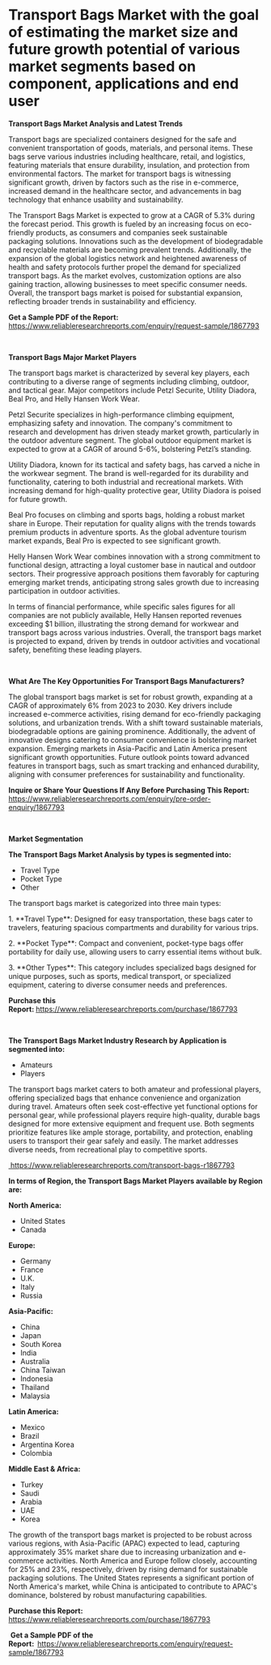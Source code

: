 <p><h1>Transport Bags Market with the goal of estimating the market size and future growth potential of various market segments based on component, applications and end user</h1></p><p><strong>Transport Bags Market Analysis and Latest Trends</strong></p>
<p><p>Transport bags are specialized containers designed for the safe and convenient transportation of goods, materials, and personal items. These bags serve various industries including healthcare, retail, and logistics, featuring materials that ensure durability, insulation, and protection from environmental factors. The market for transport bags is witnessing significant growth, driven by factors such as the rise in e-commerce, increased demand in the healthcare sector, and advancements in bag technology that enhance usability and sustainability.</p><p>The Transport Bags Market is expected to grow at a CAGR of 5.3% during the forecast period. This growth is fueled by an increasing focus on eco-friendly products, as consumers and companies seek sustainable packaging solutions. Innovations such as the development of biodegradable and recyclable materials are becoming prevalent trends. Additionally, the expansion of the global logistics network and heightened awareness of health and safety protocols further propel the demand for specialized transport bags. As the market evolves, customization options are also gaining traction, allowing businesses to meet specific consumer needs. Overall, the transport bags market is poised for substantial expansion, reflecting broader trends in sustainability and efficiency.</p></p>
<p><strong>Get a Sample PDF of the Report:&nbsp;</strong> <a href="https://www.reliableresearchreports.com/enquiry/request-sample/1867793?utm_campaign=2809&utm_medium=2&utm_source=Github&utm_content=ia&utm_term=19042025&utm_id=transport-bags">https://www.reliableresearchreports.com/enquiry/request-sample/1867793</a></p>
<p>&nbsp;</p>
<p><strong>Transport Bags Major Market Players</strong></p>
<p><p>The transport bags market is characterized by several key players, each contributing to a diverse range of segments including climbing, outdoor, and tactical gear. Major competitors include Petzl Securite, Utility Diadora, Beal Pro, and Helly Hansen Work Wear.</p><p>Petzl Securite specializes in high-performance climbing equipment, emphasizing safety and innovation. The company's commitment to research and development has driven steady market growth, particularly in the outdoor adventure segment. The global outdoor equipment market is expected to grow at a CAGR of around 5-6%, bolstering Petzl’s standing.</p><p>Utility Diadora, known for its tactical and safety bags, has carved a niche in the workwear segment. The brand is well-regarded for its durability and functionality, catering to both industrial and recreational markets. With increasing demand for high-quality protective gear, Utility Diadora is poised for future growth.</p><p>Beal Pro focuses on climbing and sports bags, holding a robust market share in Europe. Their reputation for quality aligns with the trends towards premium products in adventure sports. As the global adventure tourism market expands, Beal Pro is expected to see significant growth.</p><p>Helly Hansen Work Wear combines innovation with a strong commitment to functional design, attracting a loyal customer base in nautical and outdoor sectors. Their progressive approach positions them favorably for capturing emerging market trends, anticipating strong sales growth due to increasing participation in outdoor activities.</p><p>In terms of financial performance, while specific sales figures for all companies are not publicly available, Helly Hansen reported revenues exceeding $1 billion, illustrating the strong demand for workwear and transport bags across various industries. Overall, the transport bags market is projected to expand, driven by trends in outdoor activities and vocational safety, benefiting these leading players.</p></p>
<p>&nbsp;</p>
<p><strong>What Are The Key Opportunities For Transport Bags Manufacturers?</strong></p>
<p><p>The global transport bags market is set for robust growth, expanding at a CAGR of approximately 6% from 2023 to 2030. Key drivers include increased e-commerce activities, rising demand for eco-friendly packaging solutions, and urbanization trends. With a shift toward sustainable materials, biodegradable options are gaining prominence. Additionally, the advent of innovative designs catering to consumer convenience is bolstering market expansion. Emerging markets in Asia-Pacific and Latin America present significant growth opportunities. Future outlook points toward advanced features in transport bags, such as smart tracking and enhanced durability, aligning with consumer preferences for sustainability and functionality.</p></p>
<p><strong>Inquire or Share Your Questions If Any Before Purchasing This Report:</strong> <a href="https://www.reliableresearchreports.com/enquiry/pre-order-enquiry/1867793?utm_campaign=2809&utm_medium=2&utm_source=Github&utm_content=ia&utm_term=19042025&utm_id=transport-bags">https://www.reliableresearchreports.com/enquiry/pre-order-enquiry/1867793</a></p>
<p>&nbsp;</p>
<p><strong>Market Segmentation</strong></p>
<p><strong>The Transport Bags Market Analysis by types is segmented into:</strong></p>
<p><ul><li>Travel Type</li><li>Pocket Type</li><li>Other</li></ul></p>
<p><p>The transport bags market is categorized into three main types: </p><p>1. **Travel Type**: Designed for easy transportation, these bags cater to travelers, featuring spacious compartments and durability for various trips.</p><p>  </p><p>2. **Pocket Type**: Compact and convenient, pocket-type bags offer portability for daily use, allowing users to carry essential items without bulk.</p><p>3. **Other Types**: This category includes specialized bags designed for unique purposes, such as sports, medical transport, or specialized equipment, catering to diverse consumer needs and preferences.</p></p>
<p><strong>Purchase this Report:&nbsp;</strong><a href="https://www.reliableresearchreports.com/purchase/1867793?utm_campaign=2809&utm_medium=2&utm_source=Github&utm_content=ia&utm_term=19042025&utm_id=transport-bags">https://www.reliableresearchreports.com/purchase/1867793</a></p>
<p>&nbsp;</p>
<p><strong>The Transport Bags Market Industry Research by Application is segmented into:</strong></p>
<p><ul><li>Amateurs</li><li>Players</li></ul></p>
<p><p>The transport bags market caters to both amateur and professional players, offering specialized bags that enhance convenience and organization during travel. Amateurs often seek cost-effective yet functional options for personal gear, while professional players require high-quality, durable bags designed for more extensive equipment and frequent use. Both segments prioritize features like ample storage, portability, and protection, enabling users to transport their gear safely and easily. The market addresses diverse needs, from recreational play to competitive sports.</p></p>
<p><a href="https://www.reliableresearchreports.com/transport-bags-r1867793?utm_campaign=2809&utm_medium=2&utm_source=Github&utm_content=ia&utm_term=19042025&utm_id=transport-bags">&nbsp;https://www.reliableresearchreports.com/transport-bags-r1867793</a></p>
<p><strong>In terms of Region, the Transport Bags Market Players available by Region are:</strong></p>
<p>
    <p> <strong> North America: </strong>
        <ul>
            <li>United States</li>
            <li>Canada</li>
        </ul>
        </p> 
    <p> <strong> Europe: </strong>
        <ul>
            <li>Germany</li>
            <li>France</li>
            <li>U.K.</li>
            <li>Italy</li>
            <li>Russia</li>
        </ul>
        </p> 
    <p> <strong> Asia-Pacific: </strong>
        <ul>
            <li>China</li>
            <li>Japan</li>
            <li>South Korea</li>
            <li>India</li>
            <li>Australia</li>
            <li>China Taiwan</li>
            <li>Indonesia</li>
            <li>Thailand</li>
            <li>Malaysia</li>
        </ul>
        </p> 
    <p> <strong> Latin America: </strong>
        <ul>
            <li>Mexico</li>
            <li>Brazil</li>
            <li>Argentina Korea</li>
            <li>Colombia</li>
        </ul>
        </p> 
    <p> <strong> Middle East & Africa: </strong>
        <ul>
            <li>Turkey</li>
            <li>Saudi</li>
            <li>Arabia</li>
            <li>UAE</li>
            <li>Korea</li>
        </ul>
    </p>
    </p>
<p><p>The growth of the transport bags market is projected to be robust across various regions, with Asia-Pacific (APAC) expected to lead, capturing approximately 35% market share due to increasing urbanization and e-commerce activities. North America and Europe follow closely, accounting for 25% and 23%, respectively, driven by rising demand for sustainable packaging solutions. The United States represents a significant portion of North America's market, while China is anticipated to contribute to APAC's dominance, bolstered by robust manufacturing capabilities.</p></p>
<p><strong>Purchase this Report: </strong><a href="https://www.reliableresearchreports.com/purchase/1867793?utm_campaign=2809&utm_medium=2&utm_source=Github&utm_content=ia&utm_term=19042025&utm_id=transport-bags">https://www.reliableresearchreports.com/purchase/1867793</a></p>
<p>&nbsp;<strong>Get a Sample PDF of the Report:&nbsp;&nbsp;</strong><a href="https://www.reliableresearchreports.com/enquiry/request-sample/1867793?utm_campaign=2809&utm_medium=2&utm_source=Github&utm_content=ia&utm_term=19042025&utm_id=transport-bags">https://www.reliableresearchreports.com/enquiry/request-sample/1867793</a></p>
<p><strong></strong></p>
<p><p></p><p></p><p></p></p>